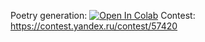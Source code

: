 Poetry generation:
[![Open In Colab](https://colab.research.google.com/assets/colab-badge.svg)](https://colab.research.google.com/github/girafe-ai/ml-course/blob/23f_basic/homeworks/hw09_poetry/assignment_poetry.ipynb)
Contest: https://contest.yandex.ru/contest/57420
